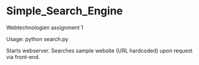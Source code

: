 # Simple_Search_Engine
Webtechnologien assignment 1

Usage: python search.py


Starts webserver. Searches sample website (URL hardcoded) upon request via front-end.
